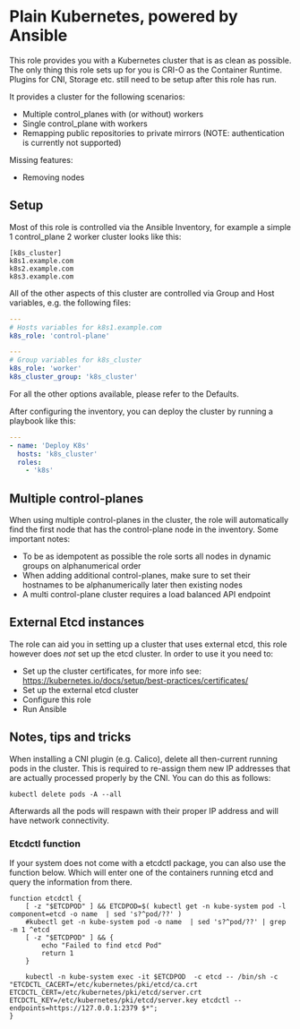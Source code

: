 # Plain Kubernetes, powered by Ansible
This role provides you with a Kubernetes cluster that is as clean as possible. The only thing this role sets up for you is CRI-O as the Container Runtime. Plugins for CNI, Storage etc. still need to be setup after this role has run.

It provides a cluster for the following scenarios:

* Multiple control_planes with (or without) workers
* Single control_plane with workers
* Remapping public repositories to private mirrors (NOTE: authentication is currently not supported)

Missing features:

* Removing nodes

## Setup
Most of this role is controlled via the Ansible Inventory, for example a simple 1 control_plane 2 worker cluster looks like this:

```
[k8s_cluster]
k8s1.example.com
k8s2.example.com
k8s3.example.com
```

All of the other aspects of this cluster are controlled via Group and Host variables, e.g. the following files:

```yaml
---
# Hosts variables for k8s1.example.com
k8s_role: 'control-plane'
```

```yaml
---
# Group variables for k8s_cluster
k8s_role: 'worker'
k8s_cluster_group: 'k8s_cluster'
```

For all the other options available, please refer to the Defaults.

After configuring the inventory, you can deploy the cluster by running a playbook like this:

```yaml
---
- name: 'Deploy K8s'
  hosts: 'k8s_cluster'
  roles:
    - 'k8s'
```

## Multiple control-planes
When using multiple control-planes in the cluster, the role will automatically find the first node that has the control-plane node in the inventory. Some important notes:

* To be as idempotent as possible the role sorts all nodes in dynamic groups on alphanumerical order
* When adding additional control-planes, make sure to set their hostnames to be alphanumerically later then existing nodes
* A multi control-plane cluster requires a load balanced API endpoint

## External Etcd instances
The role can aid you in setting up a cluster that uses external etcd, this role however does _not_ set up the etcd cluster. In order to use it you need to:

* Set up the cluster certificates, for more info see: https://kubernetes.io/docs/setup/best-practices/certificates/
* Set up the external etcd cluster
* Configure this role
* Run Ansible

## Notes, tips and tricks
When installing a CNI plugin (e.g. Calico), delete all then-current running pods in the cluster. This is required to re-assign them new IP addresses that are actually processed properly by the CNI. You can do this as follows:
```
kubectl delete pods -A --all
```
Afterwards all the pods will respawn with their proper IP address and will have network connectivity.

### Etcdctl function
If your system does not come with a etcdctl package, you can also use the function below. Which will enter one of the containers running etcd and query the information from there.
```
function etcdctl {
    [ -z "$ETCDPOD" ] && ETCDPOD=$( kubectl get -n kube-system pod -l component=etcd -o name  | sed 's?^pod/??' )
    #kubectl get -n kube-system pod -o name  | sed 's?^pod/??' | grep -m 1 ^etcd
    [ -z "$ETCDPOD" ] && {
        echo "Failed to find etcd Pod"
        return 1
    }

    kubectl -n kube-system exec -it $ETCDPOD  -c etcd -- /bin/sh -c "ETCDCTL_CACERT=/etc/kubernetes/pki/etcd/ca.crt ETCDCTL_CERT=/etc/kubernetes/pki/etcd/server.crt ETCDCTL_KEY=/etc/kubernetes/pki/etcd/server.key etcdctl --endpoints=https://127.0.0.1:2379 $*";
}
```
